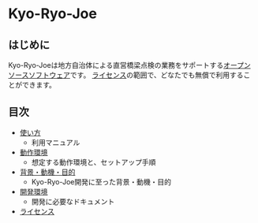 Kyo-Ryo-Joe
===========

はじめに
--------

Kyo-Ryo-Joeは地方自治体による直営橋梁点検の業務をサポートする[オープンソースソフトウェア](https://ja.wikipedia.org/wiki/オープンソースソフトウェア)です。
[ライセンス](doc/license.md)の範囲で、どなたでも無償で利用することができます。


目次
----

* [使い方](doc/usage.md)
  * 利用マニュアル
* [動作環境](doc/environment.md)
  * 想定する動作環境と、セットアップ手順
* [背景・動機・目的](doc/background.md)
  * Kyo-Ryo-Joe開発に至った背景・動機・目的
* [開発環境](doc/development.md)
  * 開発に必要なドキュメント
* [ライセンス](doc/license.md)


